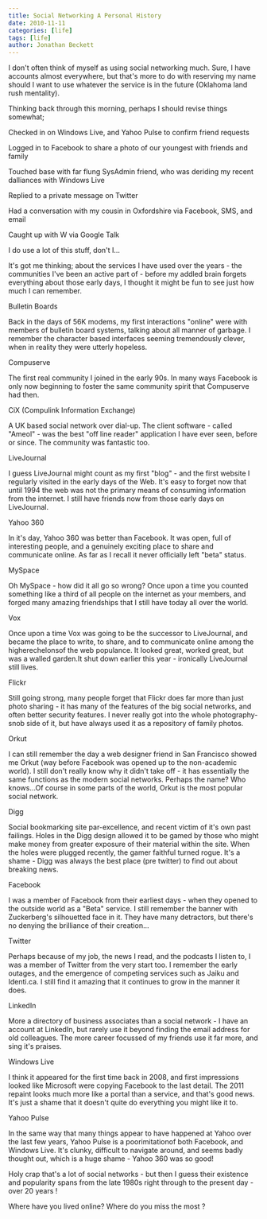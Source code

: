 ```yaml
---
title: Social Networking A Personal History
date: 2010-11-11
categories: [life]
tags: [life]
author: Jonathan Beckett
---
```


I don't often think of myself as using social networking much. Sure, I have accounts almost everywhere, but that's more to do with reserving my name should I want to use whatever the service is in the future (Oklahoma land rush mentality).

Thinking back through this morning, perhaps I should revise things somewhat;

Checked in on Windows Live, and Yahoo Pulse to confirm friend requests

Logged in to Facebook to share a photo of our youngest with friends and family

Touched base with far flung SysAdmin friend, who was deriding my recent dalliances with Windows Live

Replied to a private message on Twitter

Had a conversation with my cousin in Oxfordshire via Facebook, SMS, and email

Caught up with W via Google Talk

I do use a lot of this stuff, don't I...

It's got me thinking; about the services I have used over the years - the communities I've been an active part of - before my addled brain forgets everything about those early days, I thought it might be fun to see just how much I can remember.

Bulletin Boards

Back in the days of 56K modems, my first interactions "online" were with members of bulletin board systems, talking about all manner of garbage. I remember the character based interfaces seeming tremendously clever, when in reality they were utterly hopeless.

Compuserve

The first real community I joined in the early 90s. In many ways Facebook is only now beginning to foster the same community spirit that Compuserve had then.

CiX (Compulink Information Exchange)

A UK based social network over dial-up. The client software - called "Ameol" - was the best "off line reader" application I have ever seen, before or since. The community was fantastic too.

LiveJournal

I guess LiveJournal might count as my first "blog" - and the first website I regularly visited in the early days of the Web. It's easy to forget now that until 1994 the web was not the primary means of consuming information from the internet. I still have friends now from those early days on LiveJournal.

Yahoo 360

In it's day, Yahoo 360 was better than Facebook. It was open, full of interesting people, and a genuinely exciting place to share and communicate online. As far as I recall it never officially left "beta" status.

MySpace

Oh MySpace - how did it all go so wrong? Once upon a time you counted something like a third of all people on the internet as your members, and forged many amazing friendships that I still have today all over the world.

Vox

Once upon a time Vox was going to be the successor to LiveJournal, and became the place to write, to share, and to communicate online among the higherechelonsof the web populance. It looked great, worked great, but was a walled garden.It shut down earlier this year - ironically LiveJournal still lives.

Flickr

Still going strong, many people forget that Flickr does far more than just photo sharing - it has many of the features of the big social networks, and often better security features. I never really got into the whole photography-snob side of it, but have always used it as a repository of family photos.

Orkut

I can still remember the day a web designer friend in San Francisco showed me Orkut (way before Facebook was opened up to the non-academic world). I still don't really know why it didn't take off - it has essentially the same functions as the modern social networks. Perhaps the name? Who knows...Of course in some parts of the world, Orkut is the most popular social network.

Digg

Social bookmarking site par-excellence, and recent victim of it's own past failings. Holes in the Digg design allowed it to be gamed by those who might make money from greater exposure of their material within the site. When the holes were plugged recently, the gamer faithful turned rogue. It's a shame - Digg was always the best place (pre twitter) to find out about breaking news.

Facebook

I was a member of Facebook from their earliest days - when they opened to the outside world as a "Beta" service. I still remember the banner with Zuckerberg's silhouetted face in it. They have many detractors, but there's no denying the brilliance of their creation...

Twitter

Perhaps because of my job, the news I read, and the podcasts I listen to, I was a member of Twitter from the very start too. I remember the early outages, and the emergence of competing services such as Jaiku and Identi.ca. I still find it amazing that it continues to grow in the manner it does.

LinkedIn

More a directory of business associates than a social network - I have an account at LinkedIn, but rarely use it beyond finding the email address for old colleagues. The more career focussed of my friends use it far more, and sing it's praises.

Windows Live

I think it appeared for the first time back in 2008, and first impressions looked like Microsoft were copying Facebook to the last detail. The 2011 repaint looks much more like a portal than a service, and that's good news. It's just a shame that it doesn't quite do everything you might like it to.

Yahoo Pulse

In the same way that many things appear to have happened at Yahoo over the last few years, Yahoo Pulse is a poorimitationof both Facebook, and Windows Live. It's clunky, difficult to navigate around, and seems badly thought out, which is a huge shame - Yahoo 360 was so good!

Holy crap that's a lot of social networks - but then I guess their existence and popularity spans from the late 1980s right through to the present day - over 20 years !

Where have you lived online? Where do you miss the most ?